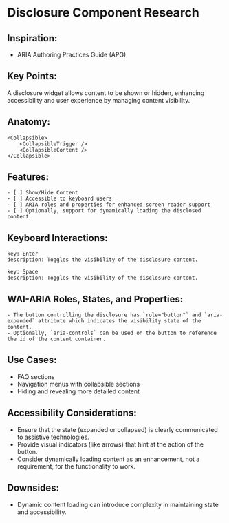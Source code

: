 # Disclosure Component Research

## Inspiration:

- ARIA Authoring Practices Guide (APG)

## Key Points:

A disclosure widget allows content to be shown or hidden, enhancing accessibility and user experience by managing content visibility.

## Anatomy:

    <Collapsible>
        <CollapsibleTrigger />
        <CollapsibleContent />
    </Collapsible>

## Features:

    - [ ] Show/Hide Content
    - [ ] Accessible to keyboard users
    - [ ] ARIA roles and properties for enhanced screen reader support
    - [ ] Optionally, support for dynamically loading the disclosed content

## Keyboard Interactions:

    key: Enter
    description: Toggles the visibility of the disclosure content.

    key: Space
    description: Toggles the visibility of the disclosure content.

## WAI-ARIA Roles, States, and Properties:

    - The button controlling the disclosure has `role="button"` and `aria-expanded` attribute which indicates the visibility state of the content.
    - Optionally, `aria-controls` can be used on the button to reference the id of the content container.

## Use Cases:

- FAQ sections
- Navigation menus with collapsible sections
- Hiding and revealing more detailed content

## Accessibility Considerations:

- Ensure that the state (expanded or collapsed) is clearly communicated to assistive technologies.
- Provide visual indicators (like arrows) that hint at the action of the button.
- Consider dynamically loading content as an enhancement, not a requirement, for the functionality to work.

## Downsides:

- Dynamic content loading can introduce complexity in maintaining state and accessibility.
